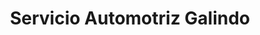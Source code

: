 ---
title: "Servicio Automotriz Galindo"
url: /santa-cruz-de-la-sierra/servicio-automotriz-galindo/
shop: Autowerkstatt
---